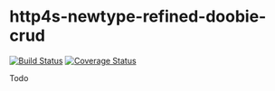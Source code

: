 # http4s-newtype-refined-doobie-crud

[![Build Status](https://travis-ci.org/endertunc/http4s-newtype-refined-crud.svg?branch=master)](https://travis-ci.org/endertunc/http4s-newtype-refined-crud) [![Coverage Status](https://coveralls.io/repos/github/endertunc/http4s-newtype-refined-crud/badge.svg?branch=master)](https://coveralls.io/github/endertunc/http4s-newtype-refined-crud?branch=master)

Todo
